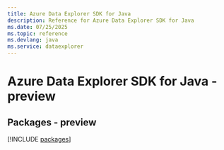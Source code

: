 ```yaml
---
title: Azure Data Explorer SDK for Java
description: Reference for Azure Data Explorer SDK for Java
ms.date: 07/25/2025
ms.topic: reference
ms.devlang: java
ms.service: dataexplorer
---
```

# Azure Data Explorer SDK for Java - preview
## Packages - preview
[!INCLUDE [packages](data-explorer-index.md)]